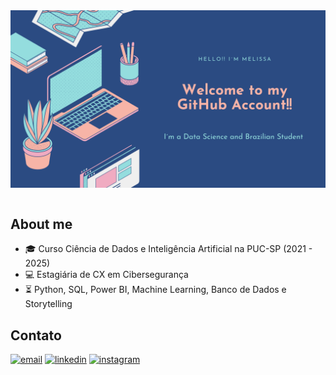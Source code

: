 <div align="center">
  <a href="https://github.com/melassiss">
    <img align="center" src="Azul Elementos Isométricos e Mockups Tecnologia na Educação Apresentação de Tecnologia (1).png" width="700">
  </a>
</div>
<br>

## About me

- :mortar_board: Curso Ciência de Dados e Inteligência Artificial na PUC-SP (2021 - 2025)
- :computer: Estagiária de CX em Cibersegurança
- :hourglass_flowing_sand: Python, SQL, Power BI, Machine Learning, Banco de Dados e Storytelling

</p>

## Contato 

 <a href="mailto:melissaassiss@gmail.com"><img src="https://img.icons8.com/color/96/000000/gmail.png" alt="email"/></a>
 <a href="https://www.linkedin.com/in/melissa-assis"><img src="https://img.icons8.com/color/96/000000/linkedin.png" alt="linkedin"/></a>
 <a href="https://www.instagram.com/melassiss"><img src="https://img.icons8.com/color/96/000000/instagram-new.png" alt="instagram"/></a>
  
</div>

